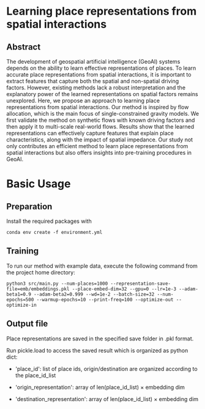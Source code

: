 # Learning place representations from spatial interactions
## Abstract
The development of geospatial artificial intelligence (GeoAI) systems depends on the ability to learn effective representations of places. To learn accurate place representations from spatial interactions, it is important to extract features that capture both the spatial and non-spatial driving factors. However, existing methods lack a robust interpretation and the explanatory power of the learned representations on spatial factors remains unexplored. Here, we propose an approach to learning place representations from spatial interactions. Our method is inspired by flow allocation, which is the main focus of single-constrained gravity models. We first validate the method on synthetic flows with known driving factors and then apply it to multi-scale real-world flows. Results show that the learned representations can effectively capture features that explain place characteristics, along with the impact of spatial impedance. Our study not only contributes an efficient method to learn place representations from spatial interactions but also offers insights into pre-training procedures in GeoAI.

# Basic Usage

## Preparation

Install the required packages with

```
conda env create -f environment.yml
```

## Training

To run our method with example data, execute the following command from the project home directory:

```
python3 src/main.py --num-places=1000 --representation-save-file=emb/embeddings.pkl --place-embed-dim=32 --gpu=0 --lr=1e-3 --adam-beta1=0.9 --adam-beta2=0.999 --wd=1e-2 --batch-size=32 --num-epochs=500 --warmup-epochs=10 --print-freq=100 --optimize-out --optimize-in
```

## Output file

Place representations are saved in the specified save folder in .pkl format. 

Run pickle.load to access the saved result which is organized as python dict:

- 'place_id': list of place ids, origin/destination are organized according to the place_id_list

- 'origin_representation': array of len(place_id_list) $\times$ embedding dim

- 'destination_representation': array of len(place_id_list) $\times$ embedding dim
